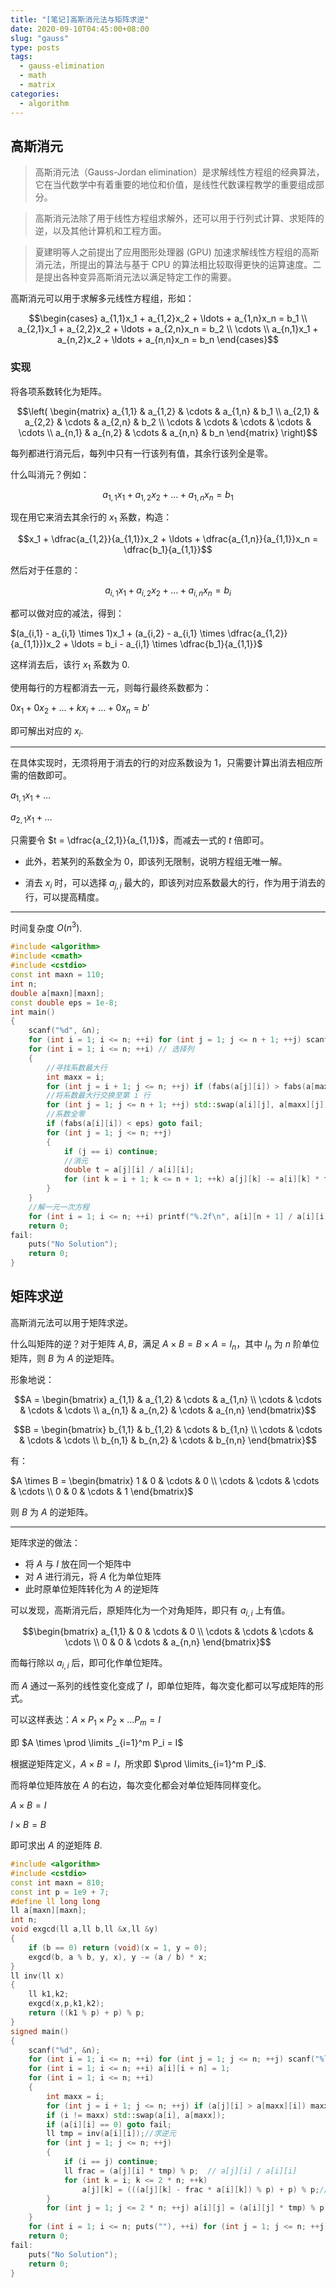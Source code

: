 ```yaml
---
title: "[笔记]高斯消元法与矩阵求逆"
date: 2020-09-10T04:45:00+08:00
slug: "gauss"
type: posts
tags:
  - gauss-elimination
  - math
  - matrix
categories:
  - algorithm
---
```


## 高斯消元

>高斯消元法（Gauss-Jordan elimination）是求解线性方程组的经典算法，它在当代数学中有着重要的地位和价值，是线性代数课程教学的重要组成部分。

>高斯消元法除了用于线性方程组求解外，还可以用于行列式计算、求矩阵的逆，以及其他计算机和工程方面。

>夏建明等人之前提出了应用图形处理器 (GPU) 加速求解线性方程组的高斯消元法，所提出的算法与基于 CPU 的算法相比较取得更快的运算速度。二是提出各种变异高斯消元法以满足特定工作的需要。

高斯消元可以用于求解多元线性方程组，形如：

$$\begin{cases} a_{1,1}x_1 + a_{1,2}x_2 + \ldots + a_{1,n}x_n = b_1 \\ a_{2,1}x_1 + a_{2,2}x_2 + \ldots + a_{2,n}x_n = b_2 \\ \cdots \\ a_{n,1}x_1 + a_{n,2}x_2 + \ldots + a_{n,n}x_n = b_n \end{cases}$$



### 实现

将各项系数转化为矩阵。

$$\left( \begin{matrix} a_{1,1} & a_{1,2} & \cdots & a_{1,n} & b_1 \\ a_{2,1} & a_{2,2} & \cdots & a_{2,n} & b_2 \\ \cdots & \cdots & \cdots & \cdots & \cdots \\ a_{n,1} & a_{n,2} & \cdots & a_{n,n} & b_n \end{matrix} \right)$$

每列都进行消元后，每列中只有一行该列有值，其余行该列全是零。

什么叫消元？例如：

$$a_{1,1}x_1 + a_{1,2}x_2 + \ldots + a_{1,n}x_n = b_1$$

现在用它来消去其余行的 $x_1$ 系数，构造：

$$x_1 + \dfrac{a_{1,2}}{a_{1,1}}x_2 + \ldots + \dfrac{a_{1,n}}{a_{1,1}}x_n = \dfrac{b_1}{a_{1,1}}$$

然后对于任意的：

$$a_{i,1}x_1 + a_{i,2}x_2 + \ldots + a_{i,n}x_n = b_i$$

都可以做对应的减法，得到：

$(a_{i,1} - a_{i,1} \times 1)x_1 + (a_{i,2} - a_{i,1} \times \dfrac{a_{1,2}}{a_{1,1}})x_2 + \ldots = b_i - a_{i,1} \times \dfrac{b_1}{a_{1,1}}$

这样消去后，该行 $x_1$ 系数为 $0$.

使用每行的方程都消去一元，则每行最终系数都为：

$0x_1 + 0x_2 + \ldots + kx_i + \ldots + 0x_n = b'$

即可解出对应的 $x_i$.

---

在具体实现时，无须将用于消去的行的对应系数设为 $1$，只需要计算出消去相应所需的倍数即可。

$a_{1,1}x_1 + \ldots$

$a_{2,1}x_1 + \ldots$

只需要令 $t = \dfrac{a_{2,1}}{a_{1,1}}$，而减去一式的 $t$ 倍即可。

- 此外，若某列的系数全为 $0$，即该列无限制，说明方程组无唯一解。

- 消去 $x_i$ 时，可以选择 $a_{j,i}$ 最大的，即该列对应系数最大的行，作为用于消去的行，可以提高精度。

---

时间复杂度 $O(n^3)$.

```cpp
#include <algorithm>
#include <cmath>
#include <cstdio>
const int maxn = 110;
int n;
double a[maxn][maxn];
const double eps = 1e-8;
int main()
{
    scanf("%d", &n);
    for (int i = 1; i <= n; ++i) for (int j = 1; j <= n + 1; ++j) scanf("%lf", &a[i][j]);
    for (int i = 1; i <= n; ++i) // 选择列
    {
        //寻找系数最大行
        int maxx = i;
        for (int j = i + 1; j <= n; ++j) if (fabs(a[j][i]) > fabs(a[maxx][i])) maxx = j; 
        //将系数最大行交换至第 i 行
        for (int j = 1; j <= n + 1; ++j) std::swap(a[i][j], a[maxx][j]);
        //系数全零
        if (fabs(a[i][i]) < eps) goto fail;
        for (int j = 1; j <= n; ++j)
        {
            if (j == i) continue;
            //消元
            double t = a[j][i] / a[i][i];
            for (int k = i + 1; k <= n + 1; ++k) a[j][k] -= a[i][k] * t;
        }
    }
    //解一元一次方程
    for (int i = 1; i <= n; ++i) printf("%.2f\n", a[i][n + 1] / a[i][i]);
    return 0;
fail:
    puts("No Solution");
    return 0;
}
```

## 矩阵求逆

高斯消元法可以用于矩阵求逆。

什么叫矩阵的逆？对于矩阵 $A,B$，满足 $A \times B = B \times A = I_n$，其中 $I_n$ 为 $n$ 阶单位矩阵，则 $B$ 为 $A$ 的逆矩阵。

形象地说：

$$A = \begin{bmatrix} a_{1,1} & a_{1,2} & \cdots & a_{1,n} \\ \cdots & \cdots & \cdots & \cdots \\ a_{n,1} & a_{n,2} & \cdots & a_{n,n} \end{bmatrix}$$

$$B = \begin{bmatrix} b_{1,1} & b_{1,2} & \cdots & b_{1,n} \\ \cdots & \cdots & \cdots & \cdots \\ b_{n,1} & b_{n,2} & \cdots & b_{n,n} \end{bmatrix}$$

有：

$A \times B = \begin{bmatrix} 1 & 0 & \cdots & 0 \\ \cdots & \cdots & \cdots & \cdots \\ 0 & 0 & \cdots & 1 \end{bmatrix}$

则 $B$ 为 $A$ 的逆矩阵。

---

矩阵求逆的做法：

- 将 $A$ 与 $I$ 放在同一个矩阵中
- 对 $A$ 进行消元，将 $A$ 化为单位矩阵
- 此时原单位矩阵转化为 $A$ 的逆矩阵

可以发现，高斯消元后，原矩阵化为一个对角矩阵，即只有 $a_{i,i}$ 上有值。

$$\begin{bmatrix} a_{1,1} & 0 & \cdots & 0 \\ \cdots & \cdots & \cdots & \cdots \\ 0 & 0 & \cdots & a_{n,n} \end{bmatrix}$$

而每行除以 $a_{i,i}$ 后，即可化作单位矩阵。

而 $A$ 通过一系列的线性变化变成了 $I$，即单位矩阵，每次变化都可以写成矩阵的形式。

可以这样表达：$A \times P_1 \times P_2 \times \ldots P_m = I$

即 $A \times \prod \limits _{i=1}^m P_i = I$

根据逆矩阵定义，$A \times B = I$，所求即 $\prod \limits_{i=1}^m P_i$.

而将单位矩阵放在 $A$ 的右边，每次变化都会对单位矩阵同样变化。

$A \times B = I$

$I \times B = B$

即可求出 $A$ 的逆矩阵 $B$.

```cpp
#include <algorithm>
#include <cstdio>
const int maxn = 810;
const int p = 1e9 + 7;
#define ll long long
ll a[maxn][maxn];
int n;
void exgcd(ll a,ll b,ll &x,ll &y)
{
    if (b == 0) return (void)(x = 1, y = 0);
    exgcd(b, a % b, y, x), y -= (a / b) * x;
}
ll inv(ll x)
{
    ll k1,k2;
    exgcd(x,p,k1,k2);
    return ((k1 % p) + p) % p;
}
signed main()
{
    scanf("%d", &n);
    for (int i = 1; i <= n; ++i) for (int j = 1; j <= n; ++j) scanf("%lld", &a[i][j]);
    for (int i = 1; i <= n; ++i) a[i][i + n] = 1;
    for (int i = 1; i <= n; ++i)
    {
        int maxx = i;
        for (int j = i + 1; j <= n; ++j) if (a[j][i] > a[maxx][i]) maxx = j;
        if (i != maxx) std::swap(a[i], a[maxx]);
        if (a[i][i] == 0) goto fail;
        ll tmp = inv(a[i][i]);//求逆元
        for (int j = 1; j <= n; ++j)
        {
            if (i == j) continue;
            ll frac = (a[j][i] * tmp) % p;  // a[j][i] / a[i][i]
            for (int k = i; k <= 2 * n; ++k)
                a[j][k] = (((a[j][k] - frac * a[i][k]) % p) + p) % p;//消元
        }
        for (int j = 1; j <= 2 * n; ++j) a[i][j] = (a[i][j] * tmp) % p;//处理为 1
    }
    for (int i = 1; i <= n; puts(""), ++i) for (int j = 1; j <= n; ++j) printf("%lld ", a[i][j + n]);
    return 0;
fail:
    puts("No Solution");
    return 0;
}
```
